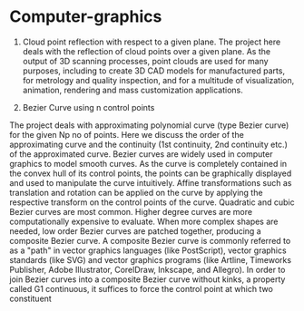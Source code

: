 # Computer-graphics
1. Cloud point reflection with respect to a given plane.
  The project here deals with the reflection of cloud points over a given plane. As the output of 3D scanning processes, point clouds are used for many purposes, including to create 3D CAD models for manufactured parts, for metrology and quality inspection, and for a multitude of visualization, animation, rendering and mass customization applications.

2. Bezier Curve using n control points

The project deals with approximating polynomial curve (type Bezier curve) for the given Np no of points. Here we discuss the order of the approximating curve and the continuity (1st continuity, 2nd continuity etc.) of the approximated curve.
Bezier curves are widely used in computer graphics to model smooth curves. As the curve is completely contained in the convex hull of its control points, the points can be graphically displayed and used to manipulate the curve intuitively. Affine transformations such as translation and rotation can be applied on the curve by applying the respective transform on the control points of the curve.
Quadratic and cubic Bezier curves are most common. Higher degree curves are more computationally expensive to evaluate. When more complex shapes are needed, low order Bezier curves are patched together, producing a composite Bezier curve. A composite Bezier curve is commonly referred to as a "path" in vector graphics languages (like PostScript), vector graphics standards (like SVG) and vector graphics programs (like Artline, Timeworks Publisher, Adobe Illustrator, CorelDraw, Inkscape, and Allegro). In order to join Bezier curves into a composite Bezier curve without kinks, a property called G1 continuous, it suffices to force the control point at which two constituent
